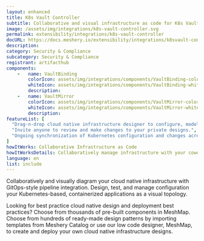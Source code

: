 ```yaml
---
layout: enhanced
title: K8s Vault Controller
subtitle: Collaborative and visual infrastructure as code for K8s Vault Controller
image: /assets/img/integrations/k8s-vault-controller.svg
permalink: extensibility/integrations/k8s-vault-controller
docURL: https://docs.meshery.io/extensibility/integrations/k8svault-controller
description: 
category: Security & Compliance
subcategory: Security & Compliance
registrant: artifacthub
components: 
	-	name: VaultBinding
		colorIcon: assets/img/integrations/components/VaultBinding-color.svg
		whiteIcon: assets/img/integrations/components/VaultBinding-white.svg
		description: 
	-	name: VaultMirror
		colorIcon: assets/img/integrations/components/VaultMirror-color.svg
		whiteIcon: assets/img/integrations/components/VaultMirror-white.svg
		description: 
featureList: [
  "Drag-n-drop cloud native infrastructure designer to configure, model, and deploy your workloads.",
  "Invite anyone to review and make changes to your private designs.",
  "Ongoing synchronization of Kubernetes configuration and changes across any number of clusters."
]
howItWorks: Collaborative Infrastructure as Code
howItWorksDetails: Collaboratively manage infrastructure with your coworkers synchronously sharing the same designs.
language: en
list: include
---
```

<p>

</p>
<p>
    Collaboratively and visually diagram your cloud native infrastructure with GitOps-style pipeline integration. Design, test, and manage configuration your Kubernetes-based, containerized applications as a visual topology.
</p>
<p>
    Looking for best practice cloud native design and deployment best practices? Choose from thousands of pre-built components in MeshMap. Choose from hundreds of ready-made design patterns by importing templates from Meshery Catalog or use our low code designer, MeshMap, to create and deploy your own cloud native infrastructure designs.
</p>
